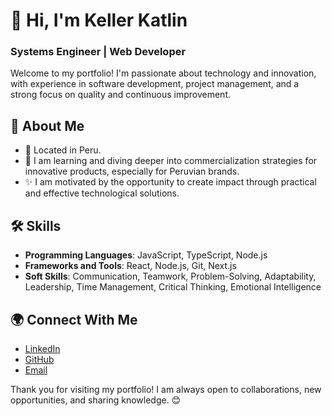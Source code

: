 # 👋 Hi, I'm Keller Katlin

### Systems Engineer | Web Developer

Welcome to my portfolio! I'm passionate about technology and innovation, with experience in software development, project management, and a strong focus on quality and continuous improvement.

## 🚀 About Me

- 📍 Located in Peru.
- 🌱 I am learning and diving deeper into commercialization strategies for innovative products, especially for Peruvian brands.
- ✨ I am motivated by the opportunity to create impact through practical and effective technological solutions.

## 🛠️ Skills

- **Programming Languages**: JavaScript, TypeScript, Node.js
- **Frameworks and Tools**: React, Node.js, Git, Next.js
- **Soft Skills**: Communication, Teamwork, Problem-Solving, Adaptability, Leadership, Time Management, Critical Thinking, Emotional Intelligence

## 🌍 Connect With Me

- [LinkedIn]([https://www.linkedin.com/in/your-username](https://www.linkedin.com/in/keller-katlin-pinedo-tocas-144532272/))
- [GitHub](https://github.com/your-username)
- [Email](mailto:kellerkatlin.k@gmail.com)

Thank you for visiting my portfolio! I am always open to collaborations, new opportunities, and sharing knowledge. 😊
